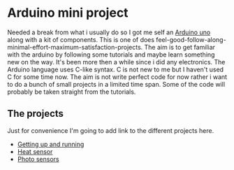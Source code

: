 # Arduino mini project

Needed a break from what i usually do so I got me self an [Arduino uno](https://store.arduino.cc/arduino-uno-rev3)  along with a kit of components. This is one of does feel-good-follow-along-minimal-effort-maximum-satisfaction-projects. The aim is to get familiar with the arduino by following some tutorials and maybe learn something new on the way. It's been more then a while since i did any electronics. The Arduino language uses C-like syntax. C is not new to me but I haven't used C for some time now. The aim is not write perfect code for now rather i want to do a bunch of small projects in a limited time span. Some of the code will probably be taken straight from the tutorials. 

## The projects
Just for convenience I'm going to add link to the different projects here.

- [Getting up and running](firstarduino/)
- [Heat sensor](temperature/)
- [Photo sensors](photosensor/)
